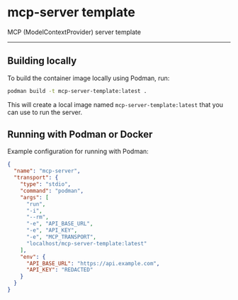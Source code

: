 # mcp-server template

MCP (ModelContextProvider) server template

---

## Building locally

To build the container image locally using Podman, run:

```sh
podman build -t mcp-server-template:latest .
```

This will create a local image named `mcp-server-template:latest` that you can use to run the server.

## Running with Podman or Docker

Example configuration for running with Podman:

```json
{
  "name": "mcp-server",
  "transport": {
    "type": "stdio",
    "command": "podman",
    "args": [
      "run",
      "-i",
      "--rm",
      "-e", "API_BASE_URL",
      "-e", "API_KEY",
      "-e", "MCP_TRANSPORT",
      "localhost/mcp-server-template:latest"
    ],
    "env": {
      "API_BASE_URL": "https://api.example.com",
      "API_KEY": "REDACTED"
    }  
  }
}
```
